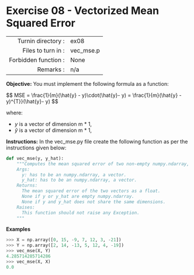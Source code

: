 # Exercise 08 - Vectorized Mean Squared Error

|                         |                    |
| -----------------------:| ------------------ |
|   Turnin directory :    |  ex08              |
|   Files to turn in :    |  vec_mse.p         |
|   Forbidden function :  |  None              |
|   Remarks :             |  n/a               |

**Objective:**
You must implement the following formula as a function:  

$$
MSE = \frac{1}{m}(\hat{y} - y)\cdot(\hat{y}- y) = \frac{1}{m}(\hat{y} - y)^{T}}(\hat{y}- y)
$$

where:
- $y$ is a vector of dimension m * 1,
- $\hat{y}$ is a vector of dimension m * 1,

**Instructions:**
In the vec_mse.py file create the following function as per the instructions given below:
```python
def vec_mse(y, y_hat):
    """Computes the mean squared error of two non-empty numpy.ndarray, without any for loop. The two arrays must have the same dimensions.
    Args:
      y: has to be an numpy.ndarray, a vector.
      y_hat: has to be an numpy.ndarray, a vector.
    Returns:
      The mean squared error of the two vectors as a float.
      None if y or y_hat are empty numpy.ndarray.
      None if y and y_hat does not share the same dimensions.
    Raises:
      This function should not raise any Exception.
    """
```

**Examples**
```python
>>> X = np.array([0, 15, -9, 7, 12, 3, -21])
>>> Y = np.array([2, 14, -13, 5, 12, 4, -19])
>>> vec_mse(X, Y)
4.285714285714286
>>> vec_mse(X, X)
0.0
```
